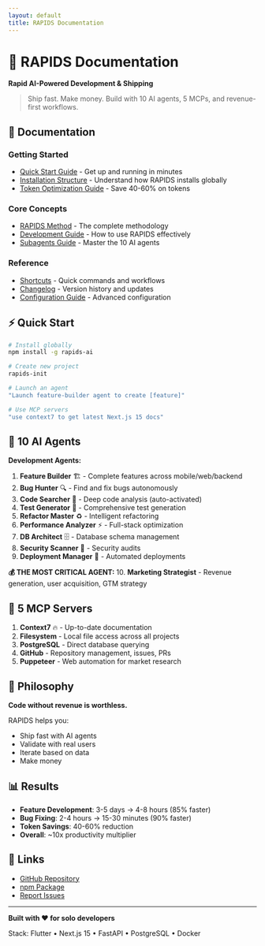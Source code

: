 ```yaml
---
layout: default
title: RAPIDS Documentation
---
```


# 🌊 RAPIDS Documentation

**Rapid AI-Powered Development & Shipping**

> Ship fast. Make money. Build with 10 AI agents, 5 MCPs, and revenue-first workflows.

## 📖 Documentation

### Getting Started
- [Quick Start Guide](./QUICK_START.md) - Get up and running in minutes
- [Installation Structure](./INSTALLATION_STRUCTURE.md) - Understand how RAPIDS installs globally
- [Token Optimization Guide](./RAPIDS_OPTIMIZATION_GUIDE.md) - Save 40-60% on tokens

### Core Concepts
- [RAPIDS Method](./RAPIDS_METHOD.md) - The complete methodology
- [Development Guide](./DEVELOPMENT_GUIDE.md) - How to use RAPIDS effectively
- [Subagents Guide](./SUBAGENTS_GUIDE.md) - Master the 10 AI agents

### Reference
- [Shortcuts](./shortcuts.md) - Quick commands and workflows
- [Changelog](./CHANGELOG.md) - Version history and updates
- [Configuration Guide](./README.md) - Advanced configuration

## ⚡ Quick Start

```bash
# Install globally
npm install -g rapids-ai

# Create new project
rapids-init

# Launch an agent
"Launch feature-builder agent to create [feature]"

# Use MCP servers
"use context7 to get latest Next.js 15 docs"
```

## 🤖 10 AI Agents

**Development Agents:**
1. **Feature Builder** 🏗️ - Complete features across mobile/web/backend
2. **Bug Hunter** 🔍 - Find and fix bugs autonomously
3. **Code Searcher** 🔎 - Deep code analysis (auto-activated)
4. **Test Generator** 🧪 - Comprehensive test generation
5. **Refactor Master** ♻️ - Intelligent refactoring
6. **Performance Analyzer** ⚡ - Full-stack optimization
7. **DB Architect** 🗄️ - Database schema management
8. **Security Scanner** 🔐 - Security audits
9. **Deployment Manager** 🚀 - Automated deployments

**💰 THE MOST CRITICAL AGENT:**
10. **Marketing Strategist** - Revenue generation, user acquisition, GTM strategy

## 🔌 5 MCP Servers

1. **Context7** 🔥 - Up-to-date documentation
2. **Filesystem** - Local file access across all projects
3. **PostgreSQL** - Direct database querying
4. **GitHub** - Repository management, issues, PRs
5. **Puppeteer** - Web automation for market research

## 🎯 Philosophy

**Code without revenue is worthless.**

RAPIDS helps you:
- Ship fast with AI agents
- Validate with real users
- Iterate based on data
- Make money

## 📊 Results

- **Feature Development**: 3-5 days → 4-8 hours (85% faster)
- **Bug Fixing**: 2-4 hours → 15-30 minutes (90% faster)
- **Token Savings**: 40-60% reduction
- **Overall**: ~10x productivity multiplier

## 🔗 Links

- [GitHub Repository](https://github.com/yamz-ai/rapids)
- [npm Package](https://www.npmjs.com/package/rapids-ai)
- [Report Issues](https://github.com/yamz-ai/rapids/issues)

---

**Built with ❤️ for solo developers**

Stack: Flutter • Next.js 15 • FastAPI • PostgreSQL • Docker
